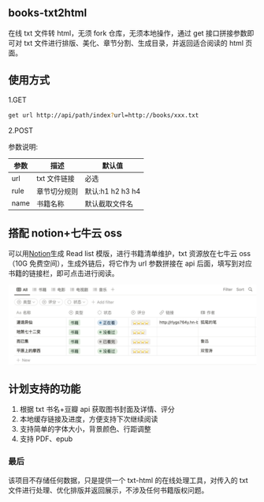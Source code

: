 ## books-txt2html

在线 txt 文件转 html，无须 fork 仓库，无须本地操作，通过 get 接口拼接参数即可对 txt 文件进行排版、美化、章节分割、生成目录，并返回适合阅读的 html 页面。

## 使用方式

1.GET

```bash
get url http://api/path/index?url=http://books/xxx.txt
```

2.POST

参数说明:

| 参数 | 描述         | 默认值           |
| ---- | ------------ | ---------------- |
| url  | txt 文件链接 | 必选             |
| rule | 章节切分规则 | 默认:h1 h2 h3 h4 |
| name | 书籍名称     | 默认截取文件名   |

## 搭配 notion+七牛云 oss

可以用[Notion](https://www.notion.so/)生成 Read list 模版，进行书籍清单维护，txt 资源放在七牛云 oss（10G 免费空间），生成外链后，将它作为 url 参数拼接在 api 后面，填写到对应书籍的链接栏，即可点击进行阅读。

![](https://raw.githubusercontent.com/arsize/pic-bed/ec4309c57ccf78c810aec0d10dcba7e1f8bcbb4f/obsidian/202211271516559.png)

## 计划支持的功能

1. 根据 txt 书名+豆瓣 api 获取图书封面及详情、评分
2. 本地缓存链接及进度，方便支持下次继续阅读
3. 支持简单的字体大小，背景颜色、行距调整
4. 支持 PDF、epub

### 最后

该项目不存储任何数据，只是提供一个 txt-html 的在线处理工具，对传入的 txt 文件进行处理、优化排版并返回展示，不涉及任何书籍版权问题。
